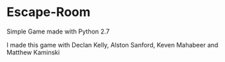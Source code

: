 # Escape-Room
Simple Game made with Python 2.7

I made this game with 
Declan Kelly, Alston Sanford, Keven Mahabeer and Matthew Kaminski
